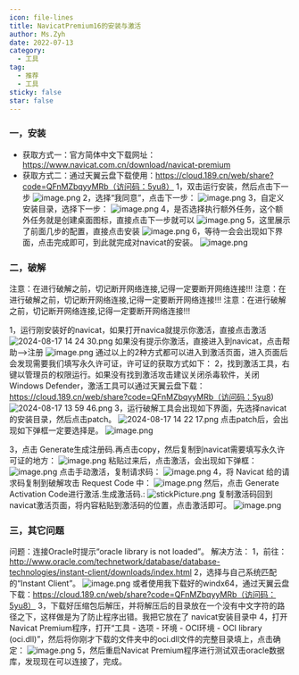 ```yaml
---
icon: file-lines
title: NavicatPremium16的安装与激活
author: Ms.Zyh
date: 2022-07-13
category:
  - 工具
tag:
  - 推荐
  - 工具
sticky: false
star: false
---
```


### 一，安装
- 获取方式一：官方简体中文下载网址：https://www.navicat.com.cn/download/navicat-premium
- 获取方式二：通过天翼云盘下载使用：https://cloud.189.cn/web/share?code=QFnMZbqyyMRb（访问码：5yu8）
1，双击运行安装，然后点击下一步
![image.png](http://img.zouyh.top/article-img/20240917135156419.png)
2，选择“我同意”，点击下一步：
![image.png](http://img.zouyh.top/article-img/20240917135156420.png)
3，自定义安装目录，选择下一步：
![image.png](http://img.zouyh.top/article-img/20240917135159431.png)
4，是否选择执行额外任务，这个额外任务就是创建桌面图标，直接点击下一步就可以
![image.png](http://img.zouyh.top/article-img/20240917135158428.png)
5，这里展示了前面几步的配置，直接点击安装
![image.png](http://img.zouyh.top/article-img/20240917135157425.png)
6，等待一会会出现如下界面，点击完成即可，到此就完成对navicat的安装。
![image.png](http://img.zouyh.top/article-img/20240917135157423.png)
### 二，破解
注意：在进行破解之前，切记断开网络连接,记得一定要断开网络连接!!!
注意：在进行破解之前，切记断开网络连接,记得一定要断开网络连接!!!
注意：在进行破解之前，切记断开网络连接,记得一定要断开网络连接!!!


1，运行刚安装好的navicat，如果打开navica就提示你激活，直接点击激活
![2024-08-17 14 24 30.png](http://img.zouyh.top/article-img/20240917135156421.png)
如果没有提示你激活，直接进入到navicat，点击帮助–>注册
![image.png](http://img.zouyh.top/article-img/20240917135158426.png)
通过以上的2种方式都可以进入到激活页面，进入页面后会发现需要我们填写永久许可证，许可证的获取方式如下：
2，找到激活工具，右键以管理员的权限运行。如果没有找到激活攻击建议关闭杀毒软件，关闭Windows Defender，激活工具可以通过天翼云盘下载：https://cloud.189.cn/web/share?code=QFnMZbqyyMRb（访问码：5yu8)
![2024-08-17 13 59 46.png](http://img.zouyh.top/article-img/20240917135155417.png)
3，运行破解工具会出现如下界面，先选择navicat的安装目录，然后点击patch。
![2024-08-17 14 22 17.png](http://img.zouyh.top/article-img/20240917135157424.png)
点击patch后，会出现如下弹框一定要选择是。
![image.png](http://img.zouyh.top/article-img/20240917135155418.png)

3，点击 Generate生成注册码.再点击copy，然后复制到navicat需要填写永久许可证的地方：
![image.png](http://img.zouyh.top/article-img/20240917135200433.png)
粘贴过来后，点击激活，会出现如下弹框：
![image.png](http://img.zouyh.top/article-img/20240917135200434.png)
点击手动激活，复制请求码：
![image.png](http://img.zouyh.top/article-img/20240917135200435.png)
4，将 Navicat 给的请求码复制到破解攻击 Request Code 中：
![image.png](http://img.zouyh.top/article-img/20240917135156422.png)
然后，点击 Generate Activation Code进行激活.生成激活码.:
![stickPicture.png](http://img.zouyh.top/article-img/20240917135158427.png)
复制激活码回到navicat激活页面，将内容粘贴到激活码的位置，点击激活即可。
![image.png](http://img.zouyh.top/article-img/20240917135158429.png)
### 三，其它问题
问题：连接Oracle时提示“oracle library is not loaded”。
解决方法：
1，前往：http://www.oracle.com/technetwork/database/database-technologies/instant-client/downloads/index.html
2，选择与自己系统匹配的“Instant Client”。
![image.png](http://img.zouyh.top/article-img/20240917135159432.png)
或者使用我下载好的windx64，通过天翼云盘下载：https://cloud.189.cn/web/share?code=QFnMZbqyyMRb（访问码：5yu8）
3，下载好压缩包后解压，并将解压后的目录放在一个没有中文字符的路径之下，这样做是为了防止程序出错。我把它放在了 navicat安装目录中
4，打开Navicat Premium程序，打开“工具 - 选项 - 环境 - OCI环境 - OCI library (oci.dll)”，然后将你刚才下载的文件夹中的oci.dll文件的完整目录填上，点击确定：
![image.png](http://img.zouyh.top/article-img/20240917135159430.png)
5，然后重启Navicat Premium程序进行测试双击oracle数据库，发现现在可以连接了，完成。
